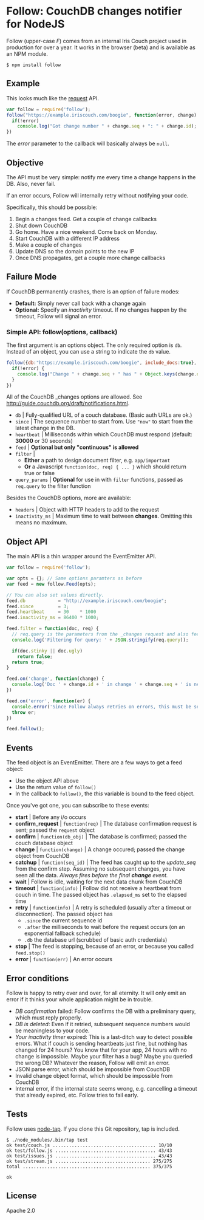 # Follow: CouchDB changes notifier for NodeJS

Follow (upper-case *F*) comes from an internal Iris Couch project used in production for over a year. It works in the browser (beta) and is available as an NPM module.

    $ npm install follow

## Example

This looks much like the [request][req] API.

```javascript
var follow = require('follow');
follow("https://example.iriscouch.com/boogie", function(error, change) {
  if(!error)
    console.log("Got change number " + change.seq + ": " + change.id);
})
```

The *error* parameter to the callback will basically always be `null`.

## Objective

The API must be very simple: notify me every time a change happens in the DB. Also, never fail.

If an error occurs, Follow will internally retry without notifying your code.

Specifically, this should be possible:

1. Begin a changes feed. Get a couple of change callbacks
2. Shut down CouchDB
3. Go home. Have a nice weekend. Come back on Monday.
4. Start CouchDB with a different IP address
5. Make a couple of changes
6. Update DNS so the domain points to the new IP
7. Once DNS propagates, get a couple more change callbacks

## Failure Mode

If CouchDB permanently crashes, there is an option of failure modes:

* **Default:** Simply never call back with a change again
* **Optional:** Specify an *inactivity* timeout. If no changes happen by the timeout, Follow will signal an error.

### Simple API: follow(options, callback)

The first argument is an options object. The only required option is `db`. Instead of an object, you can use a string to indicate the `db` value.

```javascript
follow({db:"https://example.iriscouch.com/boogie", include_docs:true}, function(error, change) {
  if(!error) {
    console.log("Change " + change.seq + " has " + Object.keys(change.doc).length + " fields");
  }
})
```

<a name="options"></a>
All of the CouchDB _changes options are allowed. See http://guide.couchdb.org/draft/notifications.html.

* `db` | Fully-qualified URL of a couch database. (Basic auth URLs are ok.)
* `since` | The sequence number to start from. Use `"now"` to start from the latest change in the DB.
* `heartbeat` | Milliseconds within which CouchDB must respond (default: **30000** or 30 seconds)
* `feed` | **Optional but only "continuous" is allowed**
* `filter` |
  * **Either** a path to design document filter, e.g. `app/important`
  * **Or** a Javascript `function(doc, req) { ... }` which should return true or false
* `query_params` | **Optional** for use in with `filter` functions, passed as `req.query` to the filter function

Besides the CouchDB options, more are available:

* `headers` | Object with HTTP headers to add to the request
* `inactivity_ms` | Maximum time to wait between **changes**. Omitting this means no maximum.

## Object API

The main API is a thin wrapper around the EventEmitter API.

```javascript
var follow = require('follow');

var opts = {}; // Same options paramters as before
var feed = new follow.Feed(opts);

// You can also set values directly.
feed.db            = "http://example.iriscouch.com/boogie";
feed.since         = 3;
feed.heartbeat     = 30    * 1000
feed.inactivity_ms = 86400 * 1000;

feed.filter = function(doc, req) {
  // req.query is the parameters from the _changes request and also feed.query_params.
  console.log('Filtering for query: ' + JSON.stringify(req.query));

  if(doc.stinky || doc.ugly)
    return false;
  return true;
}

feed.on('change', function(change) {
  console.log('Doc ' + change.id + ' in change ' + change.seq + ' is neither stinky nor ugly.');
})

feed.on('error', function(er) {
  console.error('Since Follow always retries on errors, this must be serious');
  throw er;
})

feed.follow();
```

<a name="events"></a>
## Events

The feed object is an EventEmitter. There are a few ways to get a feed object:

* Use the object API above
* Use the return value of `follow()`
* In the callback to `follow()`, the *this* variable is bound to the feed object.

Once you've got one, you can subscribe to these events:

* **start** | Before any i/o occurs
* **confirm_request** | `function(req)` | The database confirmation request is sent; passed the `request` object
* **confirm** | `function(db_obj)` | The database is confirmed; passed the couch database object
* **change** | `function(change)` | A change occured; passed the change object from CouchDB
* **catchup** | `function(seq_id)` | The feed has caught up to the *update_seq* from the confirm step. Assuming no subsequent changes, you have seen all the data. *Always fires before the final **change** event.*
* **wait** | Follow is idle, waiting for the next data chunk from CouchDB
* **timeout** | `function(info)` | Follow did not receive a heartbeat from couch in time. The passed object has `.elapsed_ms` set to the elapsed time
* **retry** | `function(info)` | A retry is scheduled (usually after a timeout or disconnection). The passed object has
  * `.since` the current sequence id
  * `.after` the milliseconds to wait before the request occurs (on an exponential fallback schedule)
  * `.db` the database url (scrubbed of basic auth credentials)
* **stop** | The feed is stopping, because of an error, or because you called `feed.stop()`
* **error** | `function(err)` | An error occurs

## Error conditions

Follow is happy to retry over and over, for all eternity. It will only emit an error if it thinks your whole application might be in trouble.

* *DB confirmation* failed: Follow confirms the DB with a preliminary query, which must reply properly.
* *DB is deleted*: Even if it retried, subsequent sequence numbers would be meaningless to your code.
* *Your inactivity timer* expired: This is a last-ditch way to detect possible errors. What if couch is sending heartbeats just fine, but nothing has changed for 24 hours? You know that for your app, 24 hours with no change is impossible. Maybe your filter has a bug? Maybe you queried the wrong DB? Whatever the reason, Follow will emit an error.
* JSON parse error, which should be impossible from CouchDB
* Invalid change object format, which should be impossible from CouchDB
* Internal error, if the internal state seems wrong, e.g. cancelling a timeout that already expired, etc. Follow tries to fail early.

## Tests

Follow uses [node-tap][tap]. If you clone this Git repository, tap is included.

    $ ./node_modules/.bin/tap test
    ok test/couch.js ...................................... 10/10
    ok test/follow.js ..................................... 43/43
    ok test/issues.js ..................................... 43/43
    ok test/stream.js ................................... 275/275
    total ............................................... 375/375

    ok

## License

Apache 2.0

[req]: https://github.com/mikeal/request
[tap]: https://github.com/isaacs/node-tap

